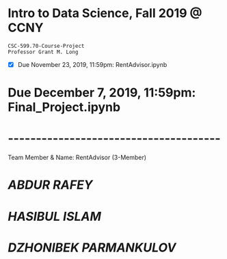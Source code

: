 # Intro to Data Science, Fall 2019 @ CCNY
    CSC-599.70-Course-Project 
    Professor Grant M. Long
- [X] Due November 23, 2019, 11:59pm: RentAdvisor.ipynb 
# Due December 7, 2019, 11:59pm: Final_Project.ipynb
# --------------------------------------
Team Member & Name: RentAdvisor (3-Member)
# *ABDUR RAFEY*
# *HASIBUL ISLAM*
# *DZHONIBEK PARMANKULOV*
